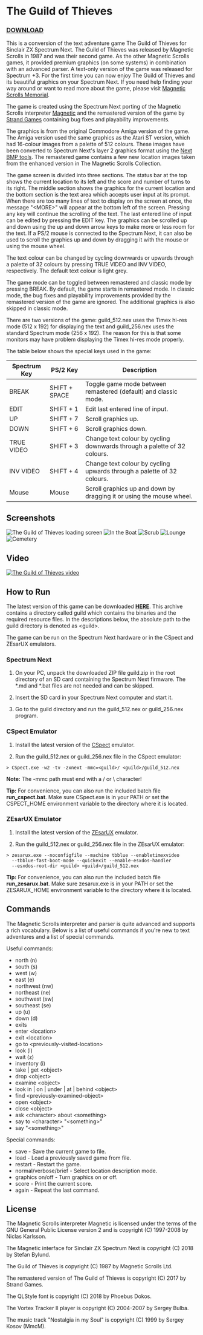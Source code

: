 # The Guild of Thieves

### [DOWNLOAD](build/guild.zip)

This is a conversion of the text adventure game The Guild of Thieves for Sinclair
ZX Spectrum Next. The Guild of Thieves was released by Magnetic Scrolls in 1987
and was their second game. As the other Magnetic Scrolls games, it provided
premium graphics (on some systems) in combination with an advanced parser.
A text-only version of the game was released for Spectrum +3. For the first time
you can now enjoy The Guild of Thieves and its beautiful graphics on your
Spectrum Next. If you need help finding your way around or want to read more
about the game, please visit
[Magnetic Scrolls Memorial](http://msmemorial.if-legends.org/games.htm/guild.php).

The game is created using the Spectrum Next porting of the Magnetic Scrolls interpreter
[Magnetic](https://gitlab.com/strandgames/brahman/-/tree/master/zxnext_magnetic)
and the remastered version of the game by [Strand Games](https://strandgames.com/)
containing bug fixes and playability improvements.

The graphics is from the original Commodore Amiga version of the game. The
Amiga version used the same graphics as the Atari ST version, which had 16-colour
images from a palette of 512 colours. These images have been converted to Spectrum
Next's layer 2 graphics format using the
[Next BMP tools](https://github.com/stefanbylund/zxnext_bmp_tools).
The remastered game contains a few new location images taken from the enhanced
version in The Magnetic Scrolls Collection.

The game screen is divided into three sections. The status bar at the top shows
the current location to its left and the score and number of turns to its right.
The middle section shows the graphics for the current location and the bottom
section is the text area which accepts user input at its prompt. When there are
too many lines of text to display on the screen at once, the message "&lt;MORE&gt;"
will appear at the bottom left of the screen. Pressing any key will continue the
scrolling of the text. The last entered line of input can be edited by pressing
the EDIT key. The graphics can be scrolled up and down using the up and down
arrow keys to make more or less room for the text. If a PS/2 mouse is connected
to the Spectrum Next, it can also be used to scroll the graphics up and down by
dragging it with the mouse or using the mouse wheel.

The text colour can be changed by cycling downwards or upwards through a palette
of 32 colours by pressing TRUE VIDEO and INV VIDEO, respectively. The default
text colour is light grey.

The game mode can be toggled between remastered and classic mode by pressing
BREAK. By default, the game starts in remastered mode. In classic mode, the bug
fixes and playability improvements provided by the remastered version of the
game are ignored. The additional graphics is also skipped in classic mode.

There are two versions of the game: guild_512.nex uses the Timex hi-res mode
(512 x 192) for displaying the text and guild_256.nex uses the standard Spectrum
mode (256 x 192). The reason for this is that some monitors may have problem
displaying the Timex hi-res mode properly.

The table below shows the special keys used in the game:

| Spectrum Key |   PS/2 Key    |                               Description                                |
|--------------|---------------|--------------------------------------------------------------------------|
| BREAK        | SHIFT + SPACE | Toggle game mode between remastered (default) and classic mode.          |
| EDIT         | SHIFT + 1     | Edit last entered line of input.                                         |
| UP           | SHIFT + 7     | Scroll graphics up.                                                      |
| DOWN         | SHIFT + 6     | Scroll graphics down.                                                    |
| TRUE VIDEO   | SHIFT + 3     | Change text colour by cycling downwards through a palette of 32 colours. |
| INV VIDEO    | SHIFT + 4     | Change text colour by cycling upwards through a palette of 32 colours.   |
| Mouse        | Mouse         | Scroll graphics up and down by dragging it or using the mouse wheel.     |

## Screenshots

![The Guild of Thieves loading screen](images/screenshots/title.png)
![In the Boat](images/screenshots/in-the-boat.png)
![Scrub](images/screenshots/scrub.png)
![Lounge](images/screenshots/lounge.png)
![Cemetery](images/screenshots/cemetery.png)

## Video

[![The Guild of Thieves video](images/screenshots/video-title.png)](http://stefanbylund.ownit.nu/files/guild-video.mp4 "Click to play")

## How to Run

The latest version of this game can be downloaded **[HERE](build/guild.zip)**.
This archive contains a directory called guild which contains the binaries and
the required resource files. In the descriptions below, the absolute path to the
guild directory is denoted as &lt;guild&gt;.

The game can be run on the Spectrum Next hardware or in the CSpect and ZEsarUX
emulators.

### Spectrum Next

1. On your PC, unpack the downloaded ZIP file guild.zip in the root directory of
an SD card containing the Spectrum Next firmware. The *.md and *.bat files are
not needed and can be skipped.

2. Insert the SD card in your Spectrum Next computer and start it.

3. Go to the guild directory and run the guild_512.nex or guild_256.nex program.

### CSpect Emulator

1. Install the latest version of the [CSpect](https://dailly.blogspot.se/) emulator.

2. Run the guild_512.nex or guild_256.nex file in the CSpect emulator:

```
> CSpect.exe -w2 -tv -zxnext -mmc=<guild>/ <guild>/guild_512.nex
```

**Note:** The -mmc path must end with a / or \ character!

**Tip:** For convenience, you can also run the included batch file **run_cspect.bat**.
Make sure CSpect.exe is in your PATH or set the CSPECT_HOME environment variable
to the directory where it is located.

### ZEsarUX Emulator

1. Install the latest version of the [ZEsarUX](https://github.com/chernandezba/zesarux)
emulator.

2. Run the guild_512.nex or guild_256.nex file in the ZEsarUX emulator:

```
> zesarux.exe --noconfigfile --machine tbblue --enabletimexvideo
  --tbblue-fast-boot-mode --quickexit --enable-esxdos-handler
  --esxdos-root-dir <guild> <guild>/guild_512.nex
```

**Tip:** For convenience, you can also run the included batch file
**run_zesarux.bat**. Make sure zesarux.exe is in your PATH or set the
ZESARUX_HOME environment variable to the directory where it is located.

## Commands

The Magnetic Scrolls interpreter and parser is quite advanced and supports a
rich vocabulary. Below is a list of useful commands if you're new to text
adventures and a list of special commands.

Useful commands:

* north (n)
* south (s)
* west (w)
* east (e)
* northwest (nw)
* northeast (ne)
* southwest (sw)
* southeast (se)
* up (u)
* down (d)
* exits
* enter &lt;location&gt;
* exit &lt;location&gt;
* go to &lt;previously-visited-location&gt;
* look (l)
* wait (z)
* inventory (i)
* take | get &lt;object&gt;
* drop &lt;object&gt;
* examine &lt;object&gt;
* look in | on | under | at | behind &lt;object&gt;
* find &lt;previously-examined-object&gt;
* open &lt;object&gt;
* close &lt;object&gt;
* ask &lt;character&gt; about &lt;something&gt;
* say to &lt;character&gt; "&lt;something&gt;"
* say "&lt;something&gt;"

Special commands:

* save - Save the current game to file.
* load - Load a previously saved game from file.
* restart - Restart the game.
* normal/verbose/brief - Select location description mode.
* graphics on/off - Turn graphics on or off.
* score - Print the current score.
* again - Repeat the last command.

## License

The Magnetic Scrolls interpreter Magnetic is licensed under the terms of the GNU
General Public License version 2 and is copyright (C) 1997-2008 by Niclas Karlsson.

The Magnetic interface for Sinclair ZX Spectrum Next is copyright (C) 2018 by
Stefan Bylund.

The Guild of Thieves is copyright (C) 1987 by Magnetic Scrolls Ltd.

The remastered version of The Guild of Thieves is copyright (C) 2017 by Strand
Games.

The QLStyle font is copyright (C) 2018 by Phoebus Dokos.

The Vortex Tracker II player is copyright (C) 2004-2007 by Sergey Bulba.

The music track "Nostalgia in my Soul" is copyright (C) 1999 by Sergey Kosov (MmcM).

